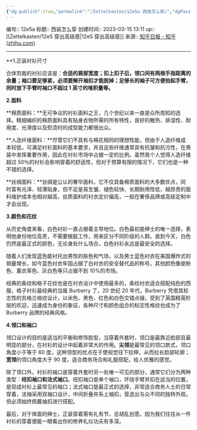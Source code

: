```yaml
---
{"dg-publish":true,"permalink":"/Zettelkasten/12e5a 西装怎么穿/","dgPassFrontmatter":true}
---
```


编号:: 12e5a
标题:: 西装怎么穿
创建时间:: 2023-03-15 13:11
up:: [[Zettelkasten/12e5 穿出高级感\|12e5 穿出高级感]]
来源:: [知乎日报 - 知乎 (zhihu.com)](https://daily.zhihu.com/story/9696772)

---
**1.正装衬衫尺寸

合体剪裁的衬衫应该是：**合适的肩部宽度；扣上扣子后，领口间有两根手指距离的余量；袖口要足够紧，必须要解开袖扣才能脱掉；足够长的袖子可方便抬起手臂，同时放下手臂时袖口不超过 1 英寸的堆积量等。**

**2.面料**

**棉质面料：**无可争议的衬衫面料之王，几个世纪以来一直是众所周知的选择。精细编织的棉质面料具有贴身衣物所需的所有特性，良好的散热、排湿性、耐用度、光滑度以及熨烫时的成型能力都很出众。

**人造纤维面料：**尽管它们不具有与棉花相同的理想性能，但由于人造纤维成本较低，可满足衬衫面料的基本要求，并且这些纤维通常具有抗皱和抗污性，在男装中发挥重要作用，因此在衬衫市场中占据一定的比例。虽然我个人觉得人造纤维超过 50％的衬衫会影响穿着的舒适性，但对于预算有限的情况下，它们也是一种不错的选择。

**丝绸面料：**丝绸是公认的奢华面料，它不仅具备棉质面料的大多数优点，同时富有光泽、轻薄贴身，但不足是易生皱、褪色较快、长期耐用性低，越昂贵的面料维护成本也相对越高，丝质面料的衬衣定价偏高，一般在奢侈品牌或高级定制中才会出现。

**3.颜色和花纹**

从历史角度来看，白色衬衫一直占据着主导地位。白色最初是绅士的唯一选择，表明他身份地位高贵，不需要做脏工作，用来区分不同阶级的人群。直到今天，白色仍然是最正式的颜色，无论身处什么场合，白色衬衫永远是最安全的选择。

随着人们发现蓝色能衬托出男性的肤色和气场，以及男士蓝色衬衣在美国爆炸式的销量增长，如今蓝色衬衣牢固占据了白衬衣的安全替代品的称号。其他颜色像是粉色、薰衣草色、灰白色等只占据不到 10%的市场。

经典的条纹和格子花纹也是在衬衣设计中使用最多的，条纹衬衣适合搭配纯色的西服，格子衬衫最经典的当属 Burberry 了，20 世纪 20 年代，Burberry 凭借其标志性的苏格兰格纹设计，以米色、黑色、红色和白色交错点缀，受到了英国精英阶层的欢迎，迅速成为身份的象征，各种尺寸和颜色组合的标志性格纹也成为了 Burberry 品牌的经典风格。

**4.领口和袖口**

领口设计的目的是适当的平衡和修饰脸型，当穿着外套时，领口是最靠近脸部且最明显的部分，在衬衫的设计中起着非常大的作用。**尖领**是最常见的领口款式，领口角度小于等于 60 度，这种领型的优点在于使视觉往下拉伸，从而拉长脸部轮廓；**宽领**的领口角度大于 90 度，适合商务场合和礼服搭配，给人优雅的感觉。

除了领口外，衬衫的袖口是穿着外套时另一处唯一可见的部分，通常它们分为两种类型：**纽扣袖口和法式袖口**。纽扣袖口是单个袖口，环绕手臂并扣在适当的位置，是现成衬衫上最常见的袖口；法式袖口是最正式的选择，非常适合商务人士的日常穿着，法袖采用双袖口设计，中间折叠并系上袖扣，营造出与众不同的独特外观。但必须始终佩戴袖扣进行搭配。

最后，对于体面的绅士，正装穿着需有礼有节，忌胡乱创意。因为我们往往从一件衬衫的穿着便能一眼看出你的修养礼仪功夫有多深。